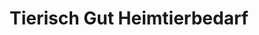---
title: "Tierisch Gut Heimtierbedarf"
url: /muenchen/tierisch-gut-heimtierbedarf/
shop: Tiere
---